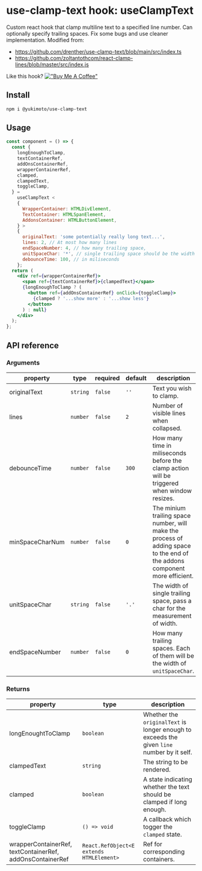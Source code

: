 # use-clamp-text hook: useClampText

Custom react hook that clamp multiline text to a specified line number. Can optionally specify trailing spaces.
Fix some bugs and use cleaner implementation. Modified from:

- https://github.com/drenther/use-clamp-text/blob/main/src/index.ts
- https://github.com/zoltantothcom/react-clamp-lines/blob/master/src/index.js

Like this hook?
[!["Buy Me A Coffee"](https://www.buymeacoffee.com/assets/img/custom_images/orange_img.png)](https://www.buymeacoffee.com/yukimoto)

## Install

```bash
npm i @yukimoto/use-clamp-text
```

## Usage

```jsx
const component = () => {
  const {
    longEnoughToClamp,
    textContainerRef,
    addOnsContainerRef,
    wrapperContainerRef,
    clamped,
    clampedText,
    toggleClamp,
  } =
    useClampText <
    {
      WrapperContainer: HTMLDivElement,
      TextContainer: HTMLSpanElement,
      AddonsContainer: HTMLButtonElement,
    } >
    {
      originalText: 'some potentially really long text...',
      lines: 2, // At most how many lines
      endSpaceNumber: 4, // how many trailing space,
      unitSpaceChar: '*', // single trailing space should be the width of this char
      debounceTime: 100, // in miliseconds
    };
  return (
    <div ref={wrapperContainerRef}>
      <span ref={textContainerRef}>{clampedText}</span>
      {longEnoughToClamp ? (
        <button ref={addOnsContainerRef} onClick={toggleClamp}>
          {clamped ? '...show more' : '...show less'}
        </button>
      ) : null}
    </div>
  );
};
```

## API reference

### Arguments

| property        | type     | required | default | description                                                                                                                |
| --------------- | -------- | -------- | ------- | -------------------------------------------------------------------------------------------------------------------------- |
| originalText    | `string` | `false`  | `''`    | Text you wish to clamp.                                                                                                    |
| lines           | `number` | `false`  | `2`     | Number of visible lines when collapsed.                                                                                    |
| debounceTime    | `number` | `false`  | `300`   | How many time in miliseconds before the clamp action will be triggered when window resizes.                                |
| minSpaceCharNum | `number` | `false`  | `0`     | The minium trailing space number, will make the process of adding space to the end of the addons component more efficient. |
| unitSpaceChar   | `string` | `false`  | `'.'`   | The width of single trailing space, pass a char for the measurement of width.                                              |
| endSpaceNumber  | `number` | `false`  | `0`     | How many trailing spaces. Each of them will be the width of `unitSpaceChar`.                                               |

### Returns

| property                                                  | type                                     | description                                                                                |
| --------------------------------------------------------- | ---------------------------------------- | ------------------------------------------------------------------------------------------ |
| longEnoughtToClamp                                        | `boolean`                                | Whether the `originalText` is longer enough to exceeds the given `line` number by it self. |
| clampedText                                               | `string`                                 | The string to be rendered.                                                                 |
| clamped                                                   | `boolean`                                | A state indicating whether the text should be clamped if long enough.                      |
| toggleClamp                                               | `() => void`                             | A callback which togger the `clamped` state.                                               |
| wrapperContainerRef, textContainerRef, addOnsContainerRef | `React.RefObject<E extends HTMLElement>` | Ref for corresponding containers.                                                          |
